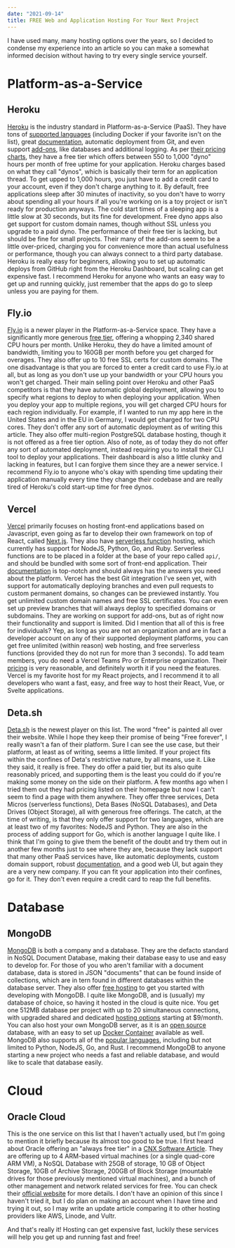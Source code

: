```yaml
---
date: "2021-09-14"
title: FREE Web and Application Hosting For Your Next Project
---
```


I have used many, many hosting options over the years, so I decided to condense my experience into an article so you can make a somewhat informed decision without having to try every single service yourself.

# Platform-as-a-Service

## Heroku

[Heroku](https://heroku.com/) is the industry standard in Platform-as-a-Service (PaaS).
They have tons of [supported languages](https://elements.heroku.com/buildpacks) (including Docker if your favorite isn't on the list), great [documentation](https://devcenter.heroku.com/), automatic deployment from Git, and even support [add-ons](https://elements.heroku.com/addons), like databases and additional logging.
As per [their pricing charts](https://www.heroku.com/pricing), they have a free tier which offers between 550 to 1,000 "dyno" hours per month of free uptime for your application. Heroku charges based on what they call "dynos", which is basically their term for an application thread. To get upped to 1,000 hours, you just have to add a credit card to your account, even if they don't charge anything to it. By default, free applications sleep after 30 minutes of inactivity, so you don't have to worry about spending all your hours if all you're working on is a toy project or isn't ready for production anyways. The cold start times of a sleeping app is a little slow at 30 seconds, but its fine for development. Free dyno apps also get support for custom domain names, though without SSL unless you upgrade to a paid dyno.
The performance of their free tier is lacking, but should be fine for small projects. Their many of the add-ons seem to be a little over-priced, charging you for convenience more than actual usefulness or performance, though you can always connect to a third party database.
Heroku is really easy for beginners, allowing you to set up automatic deploys from GitHub right from the Heroku Dashboard, but scaling can get expensive fast. I recommend Heroku for anyone who wants an easy way to get up and running quickly, just remember that the apps do go to sleep unless you are paying for them.

## Fly.io

[Fly.io](https://fly.io) is a newer player in the Platform-as-a-Service space. They have a significantly more generous [free tier](https://fly.io/docs/about/pricing/), offering a whopping 2,340 shared CPU hours per month. Unlike Heroku, they do have a limited amount of bandwidth, limiting you to 160GB per month before you get charged for overages. They also offer up to 10 free SSL certs for custom domains. The one disadvantage is that you are forced to enter a credit card to use Fly.io at all, but as long as you don't use up your bandwidth or your CPU hours you won't get charged. Their main selling point over Heroku and other PaaS competitors is that they have automatic global deployment, allowing you to specify what regions to deploy to when deploying your application. When you deploy your app to multiple regions, you will get charged CPU hours for each region individually. For example, if I wanted to run my app here in the United States and in the EU in Germany, I would get charged for two CPU cores. They don't offer any sort of automatic deployment as of writing this article. They also offer multi-region PostgreSQL database hosting, though it is not offered as a free tier option. Also of note, as of today they do not offer any sort of automated deployment, instead requiring you to install their CLI tool to deploy your applications. Their dashboard is also a little clunky and lacking in features, but I can forgive them since they are a newer service. I recommend Fly.io to anyone who's okay with spending time updating their application manually every time they change their codebase and are really tired of Heroku's cold start-up time for free dynos.

## Vercel

[Vercel](https://vercel.com) primarily focuses on hosting front-end applications based on Javascript, even going as far to develop their own framework on top of React, called [Next.js](https://nextjs.org/). They also have [serverless function](https://vercel.com/docs/functions/introduction) hosting, which currently has support for NodeJS, Python, Go, and Ruby. Serverless functions are to be placed in a folder at the base of your repo called `api/`, and should be bundled with some sort of front-end application.
Their [documentation](https://vercel.com/docs/introduction) is top-notch and should always has the answers you need about the platform.
Vercel has the best Git integration I've seen yet, with support for automatically deploying branches and even pull requests to custom permanent domains, so changes can be previewed instantly. You get unlimited custom domain names and free SSL certificates. You can even set up preview branches that will always deploy to specified domains or subdomains. They are working on support for add-ons, but as of right now their functionality and support is limited. Did I mention that all of this is free for individuals? Yep, as long as you are not an organization and are in fact a developer account on any of their supported deployment platforms, you can get free unlimited (within reason) web hosting, and free serverless functions (provided they do not run for more than 3 seconds).
To add team members, you do need a Vercel Teams Pro or Enterprise organization. Their [pricing](https://vercel.com/pricing) is very reasonable, and definitely worth it if you need the features. Vercel is my favorite host for my React projects, and I recommend it to all developers who want a fast, easy, and free way to host their React, Vue, or Svelte applications.

## Deta.sh

[Deta.sh](https://www.deta.sh/) is the newest player on this list. The word "free" is painted all over their website. While I hope they keep their promise of being "Free forever", I really wasn't a fan of their platform. Sure I can see the use case, but their platform, at least as of writing, seems a little limited. If your project fits within the confines of Deta's restrictive nature, by all means, use it. Like they said, it really is free. They do offer a paid tier, but its also quite reasonably priced, and supporting them is the least you could do if you're making some money on the side on their platform. A few months ago when I tried them out they had pricing listed on their homepage but now I can't seem to find a page with them anywhere. They offer three services, Deta Micros (serverless functions), Deta Bases (NoSQL Databases), and Deta Drives (Object Storage), all with generous free offerings. The catch, at the time of writing, is that they only offer support for two languages, which are at least two of my favorites: NodeJS and Python. They are also in the process of adding support for Go, which is another language I quite like. I think that I'm going to give them the benefit of the doubt and try them out in another few months just to see where they are, because they lack support that many other PaaS services have, like automatic deployments, custom domain support, robust [documentation](https://docs.deta.sh/docs/home), and a good web UI, but again they are a very new company. If you can fit your application into their confines, go for it. They don't even require a credit card to reap the full benefits.

# Database

## MongoDB

[MongoDB](https://www.mongodb.com/) is both a company and a database. They are the defacto standard in NoSQL Document Database, making their database easy to use and easy to develop for. For those of you who aren't familiar with a document database, data is stored in JSON "documents" that can be found inside of collections, which are in tern found in different databases within the database server. They also offer [free hosting](https://www.mongodb.com/cloud/atlas) to get you started with developing with MongoDB. I quite like MongoDB, and is (usually) my database of choice, so having it hosted in the cloud is quite nice. You get one 512MB database per project with up to 20 simultaneous connections, with upgraded shared and dedicated [hosting options](https://www.mongodb.com/pricing) starting at $9/month. You can also host your own MongoDB server, as it is an [open source](https://github.com/mongodb/mongo) database, with an easy to set up [Docker Container](https://hub.docker.com/_/mongo) available as well. MongoDB also supports all of the [popular languages](https://docs.mongodb.com/drivers/), including but not limited to Python, NodeJS, Go, and Rust. I recommend MongoDB to anyone starting a new project who needs a fast and reliable database, and would like to scale that database easily.

# Cloud

## Oracle Cloud

This is the one service on this list that I haven't actually used, but I'm going to mention it briefly because its almost too good to be true. I first heard about Oracle offering an "always free tier" in a [CNX Software Article](https://www.cnx-software.com/2021/08/25/oracle-cloud-always-free-services-include-ampere-a1-arm-compute-instances/). They are offering up to 4 ARM-based virtual machines (or a single quad-core ARM VM), a NoSQL Database with 25GB of storage, 10 GB of Object Storage, 10GB of Archive Storage, 200GB of Block Storage (mountable drives for those previously mentioned virtual machines), and a bunch of other management and network related services for free. You can check their [official website](https://www.oracle.com/cloud/free/#always-free) for more details. I don't have an opinion of this since I haven't tried it, but I do plan on making an account when I have time and trying it out, so I may write an update article comparing it to other hosting providers like AWS, Linode, and Vultr.

And that's really it! Hosting can get expensive fast, luckily these services will help you get up and running fast and free!